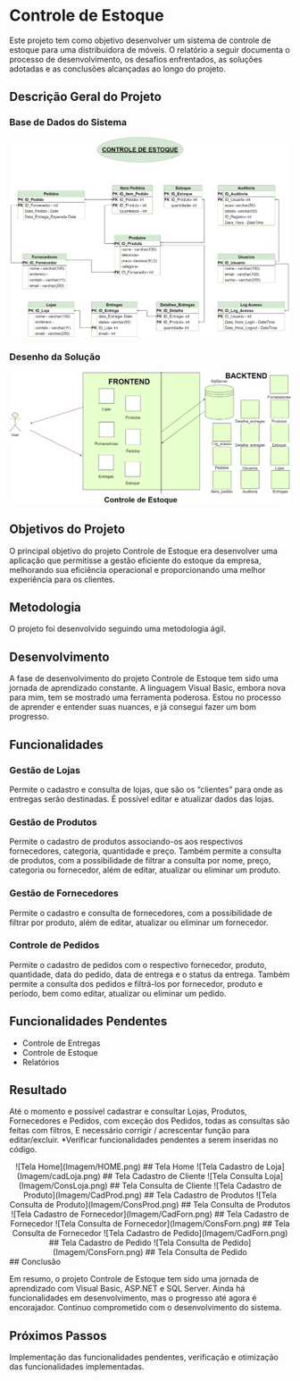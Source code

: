 
# Controle de Estoque

Este projeto tem como objetivo desenvolver um sistema de controle de estoque para uma distribuidora de móveis. O relatório a seguir documenta o processo de desenvolvimento, os desafios enfrentados, as soluções adotadas e as conclusões alcançadas ao longo do projeto.

## Descrição Geral do Projeto

### Base de Dados do Sistema

![Base de Dados](Imagem/DiagramaControleEstoque.png)

### Desenho da Solução

![Sistema](Imagem/Desenhodasolucao.png)

## Objetivos do Projeto

O principal objetivo do projeto Controle de Estoque era desenvolver uma aplicação que permitisse a gestão eficiente do estoque da empresa, melhorando sua eficiência operacional e proporcionando uma melhor experiência para os clientes.

## Metodologia

O projeto foi desenvolvido seguindo uma metodologia ágil.

## Desenvolvimento

A fase de desenvolvimento do projeto Controle de Estoque tem sido uma jornada de aprendizado constante. A linguagem Visual Basic, embora nova para mim, tem se mostrado uma ferramenta poderosa. Estou no processo de aprender e entender suas nuances, e já consegui fazer um bom progresso.

## Funcionalidades

### Gestão de Lojas

Permite o cadastro e consulta de lojas, que são os “clientes” para onde as entregas serão destinadas. É possível editar e atualizar dados das lojas.

### Gestão de Produtos

Permite o cadastro de produtos associando-os aos respectivos fornecedores, categoria, quantidade e preço. Também permite a consulta de produtos, com a possibilidade de filtrar a consulta por nome, preço, categoria ou fornecedor, além de editar, atualizar ou eliminar um produto.

### Gestão de Fornecedores

Permite o cadastro e consulta de fornecedores, com a possibilidade de filtrar por produto, além de editar, atualizar ou eliminar um fornecedor.

### Controle de Pedidos

Permite o cadastro de pedidos com o respectivo fornecedor, produto, quantidade, data do pedido, data de entrega e o status da entrega. Também permite a consulta dos pedidos e filtrá-los por fornecedor, produto e período, bem como editar, atualizar ou eliminar um pedido.

## Funcionalidades Pendentes

- Controle de Entregas
- Controle de Estoque
- Relatórios

## Resultado

Até o momento e possível cadastrar e consultar Lojas, Produtos, Fornecedores e Pedidos, com exceção dos Pedidos, todas as consultas são feitas com filtros, E necessário corrigir / acrescentar função para editar/excluir. *Verificar funcionalidades pendentes a serem inseridas no código.
<div style="text-align:center">
![Tela Home](Imagem/HOME.png)
## Tela Home
![Tela Cadastro de Loja](Imagem/cadLoja.png)
## Tela Cadastro de Cliente
![Tela Consulta Loja](Imagem/ConsLoja.png)
## Tela Consulta de Cliente
![Tela Cadastro de Produto](Imagem/CadProd.png)
## Tela Cadastro de Produtos
![Tela Consulta de Produto](Imagem/ConsProd.png)
## Tela Consulta de Produtos
![Tela Cadastro de Fornecedor](Imagem/CadForn.png)
## Tela Cadastro de Fornecedor
![Tela Consulta de Fornecedor](Imagem/ConsForn.png)
## Tela Consulta de Fornecedor
![Tela Cadastro de Pedido](Imagem/CadForn.png)
## Tela Cadastro de Pedido
![Tela Consulta de Pedido](Imagem/ConsForn.png)
## Tela Consulta de Pedido
</div>
## Conclusão

Em resumo, o projeto Controle de Estoque tem sido uma jornada de aprendizado com Visual Basic, ASP.NET e SQL Server. Ainda há funcionalidades em desenvolvimento, mas o progresso até agora é encorajador. Continuo comprometido com o desenvolvimento do sistema.

## Próximos Passos

Implementação das funcionalidades pendentes, verificação e otimização das funcionalidades implementadas.


